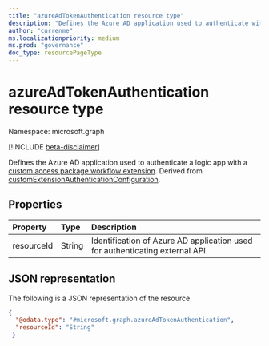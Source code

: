 ```yaml
---
title: "azureAdTokenAuthentication resource type"
description: "Defines the Azure AD application used to authenticate with a custom access package workflow extension."
author: "currenme"
ms.localizationpriority: medium
ms.prod: "governance"
doc_type: resourcePageType
---
```


# azureAdTokenAuthentication resource type

Namespace: microsoft.graph

[!INCLUDE [beta-disclaimer](../../includes/beta-disclaimer.md)]

Defines the Azure AD application used to authenticate a logic app with a [custom access package workflow extension](customaccesspackageworkflowextension.md). Derived from [customExtensionAuthenticationConfiguration](../resources/customextensionauthenticationconfiguration.md).

## Properties

|Property|Type|Description|
|:---|:---|:---|
|resourceId|String|Identification of Azure AD application used for authenticating external API.| 

## JSON representation

The following is a JSON representation of the resource.
<!-- {
  "blockType": "resource",
  "@odata.type": "microsoft.graph.azureAdTokenAuthentication"
}
-->

``` json
{ 
  "@odata.type": "#microsoft.graph.azureAdTokenAuthentication", 
  "resourceId": "String" 
 } 
```
